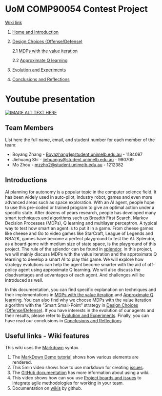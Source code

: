 # UoM COMP90054 Contest Project

[Wiki link](https://github.com/COMP90054-2021S2/contest-otaku_best.wiki.git)

1. [Home and Introduction](Home.md)
2. [Design Choices (Offense/Defense)](Design-Choices.md)

    2.1 [MDPs with the value iteration](AI-Method-1.md)

    2.2 [Approximate Q learning](AI-Method-2.md)

3. [Evolution and Experiments](Evolution.md)
4. [Conclusions and Reflections](Conclusions-and-Reflections.md)


# Youtube presentation

[![IMAGE ALT TEXT HERE](https://img.youtube.com/vi/cZVN7silTTQ/0.jpg)](https://www.youtube.com/watch?v=cZVN7silTTQ)


## Team Members

List here the full name, email, and student number for each member of the team:

* Boyang Zhang - Boyazhang1@student.unimelb.edu.au - 1184097
* Jiehuang Shi - jiehuangs@student.unimelb.edu.au - 980709
* Mo Zhou - mzzho2@student.unimelb.edu.au - 1212382

## Introductions
AI planning for autonomy is a popular topic in the computer science field. It has been widely used in auto-pilot, industry 
robot, games and even more advanced areas such as space exploration. With an AI agent, people hope to use this pre-coded or
trained program to give an optimal action under a specific state. After dozens of years research, people has developed many
smart techniques and algorithms such us Breadth First Search, Markov Decision Processes (MDPs), Q learning and multilayer perceptron.
A typical way to test how smart an agent is to put it in a game. From cheese games like cheese and Go to video games like 
StarCraft, League of Legends and NBA2K, games have become a perfect playground to test the AI. Splendor, as a board game 
with medium size of state space, is the playground of this project. The rule of the splendor can be found in [splendor](splendor.md).
In this project, we will mainly discuss MDPs with the value iteration and the approximate Q learning to develop a smart AI to play this game.
We will explore how strategy evolutions can help the agent become smarter with the aid of off-policy agent using approximate
Q learning. We will also discuss the disadvantages and advantages of each agent. And challenges will be introduced as well.

In this documentation, you can find specific explanation on techniques and their implementations in [MDPs with the value iteration](AI-Method-1.md)
and [Approximate Q learning](AI-Method-2.md). You can also find why we choose MDPs with the value iteration algorithm 
with the "Smart Small-Point" strategy in [Design Choices (Offense/Defense)](Design-Choices.md). 
If you have interests in the evolution of our agents and their results, please refer to [Evolution and Experiments](Evolution.md). 
Finally, you can have read our conclusions in [Conclusions and Reflections](Conclusions-and-Reflections.md)
## Useful links - Wiki features

This wiki uses the [Markdown](https://github.com/adam-p/markdown-here/wiki/Markdown-Cheatsheet) syntax. 

1. The [MarkDown Demo tutorial](https://guides.github.com/features/mastering-markdown/) shows how various elements are rendered.
2. This 5min video shows how to use markdown for creating [issues](https://www.youtube.com/watch?v=TKJ4RdhyB5Y).
3. The [GitHub documentation](https://docs.gitlab.com/ee/user/project/wiki/) has more information about using a wiki.
4. This video shows how can you use [Project boards and issues](https://www.youtube.com/watch?v=nI5VdsVl0FM&list=PLYMgErMHWi1PRMTsHXote19b7f9F-JjmT&index=2&t=1s) to integrate agile methodologies for working in your team.
5. Documentation on [wikis](https://docs.github.com/en/github/building-a-strong-community/documenting-your-project-with-wikis) by github.




